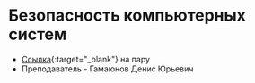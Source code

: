 # Безопасность компьютерных систем

* [Ссылка](https://meet.google.com/gxk-yssu-qbj){:target="_blank"} на пару
* Преподаватель - Гамаюнов Денис Юрьевич